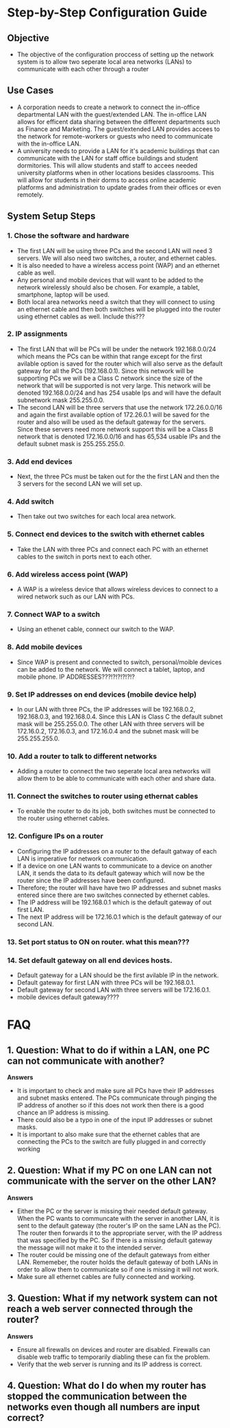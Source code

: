 # Step-by-Step Configuration Guide 


## Objective 

- The objective of the configuration proccess of setting up the network system is to allow two seperate local area networks (LANs) to communicate with each other through a router

## Use Cases

- A corporation needs to create a network to connect the in-office departmental LAN with the guest/extended LAN.
  The in-office LAN allows for efficent data sharing between the different departments such as Finance and Marketing. The guest/extended LAN provides accees to the network for remote-workers or guests who need to communicate with the in-office LAN.
- A university needs to provide a LAN for it's academic buildings that can communicate with the LAN for staff office buildings and student dormitories. This will allow students and staff to accees needed university platforms when in other locations besides classrooms.
  This will allow for students in their dorms to access online academic platforms and administration to update grades from their offices or even remotely.

## System Setup Steps

  ### 1. Chose the software and hardware
- The first LAN will be using three PCs and the second LAN will need 3 servers. We will also need two switches, a router, and ethernet cables.
- It is also needed to have a wireless access point (WAP) and an ethernet cable as well.
- Any personal and mobile devices that will want to be added to the network wirelessly should also be chosen. For example, a tablet, smartphone, laptop will be used. 
- Both local area networks need a switch that they will connect to using an ethernet cable and then both switches will be plugged into the router using ethernet cables as well. Include this???

### 2. IP assignments
  - The first LAN that will be PCs will be under the network 192.168.0.0/24 which means the PCs can be within that range except for the first avilable option is saved for the router which will also serve as the default gateway for all the PCs (192.168.0.1). Since this network will be supporting PCs we will be a Class C network since the size of the network that will be supported is not very large. This network will be denoted 192.168.0.0/24 and has 254 usable Ips and will have the default subnetwork mask 255.255.0.0.
  - The second LAN will be three servers that use the network 172.26.0.0/16 and again the first available option of 172.26.0.1 will be saved for the router and also will be used as the default gateway for the servers. Since these servers need more network support this will be a Class B network that is denoted 172.16.0.0/16 and has 65,534 usable IPs and the default subnet mask is 255.255.255.0.
 
### 3. Add end devices 
- Next, the three PCs must be taken out for the the first LAN and then the 3 servers for the second LAN we will set up.

### 4. Add switch 
- Then take out two switches for each local area network.

### 5. Connect end devices to the switch with ethernet cables
- Take the LAN with three PCs and connect each PC with an ethernet cables to the switch in ports next to each other.

### 6. Add wireless access point (WAP)
- A WAP is a wireless device that allows wireless devices to connect to a wired network such as our LAN with PCs.

### 7. Connect WAP to a switch 
- Using an ethenet cable, connect our switch to the WAP.

### 8. Add mobile devices
- Since WAP is present and connected to switch, personal/moible devices can be added to the network. We will connect a tablet, laptop, and mobile phone. IP ADDRESSES???!?!?!?!?!?

### 9. Set IP addresses on end devices (mobile device help)
- In our LAN with three PCs, the IP addresses will be 192.168.0.2, 192.168.0.3, and 192.168.0.4. Since this LAN is Class C the default subnet mask will be 255.255.0.0. The other LAN with three servers will be 172.16.0.2, 172.16.0.3, and 172.16.0.4 and the subnet mask will be 255.255.255.0.

### 10. Add a router to talk to different networks
- Adding a router to connect the two seperate local area networks will allow them to be able to communicate with each other and share data.

### 11. Connect the switches to router using ethernat cables
- To enable the router to do its job, both switches must be connected to the router using ethernet cables.

### 12. Configure IPs on a router
- Configuring the IP addresses on a router to the default gatway of each LAN is imperative for network communication.
- If a device on one LAN wants to communicate to a device on another LAN, it sends the data to its default gateway which will now be the router since the IP addresses have been configured.
- Therefore; the router will have have two IP addresses and subnet masks entered since there are two switches connected by ethernet cables.
- The IP address will be 192.168.0.1 which is the default gateway of out first LAN.
- The next IP address will be 172.16.0.1 which is the default gateway of our second LAN.
  
### 13. Set port status to ON on router. what this mean???

### 14. Set default gateway on all end devices hosts.
- Default gateway for a LAN should be the first avilable IP in the network.
- Default gateway for first LAN with three PCs will be 192.168.0.1.
- Default gateway for second LAN with three servers will be 172.16.0.1.
- mobile devices default gateway????



# FAQ

## 1. Question: What to do if within a LAN, one PC can not communicate with another?
**Answers** 
- It is important to check and make sure all PCs have their IP addresses and subnet masks entered. The PCs communicate through pinging the IP address of another so if this does not work then there is a good chance an IP address is missing.
- There could also be a typo in one of the input IP addresses or subnet masks.
- It is important to also make sure that the ethernet cables that are connecting the PCs to the switch are fully plugged in and correctly working 
## 2. Question: What if my PC on one LAN can not communicate with the server on the other LAN?
**Answers**
- Either the PC or the server is missing their needed default gateway. When the PC wants to communcate with the server in another LAN, it is sent to the default gateway (the router's IP on the same LAN as the PC). The router then forwards it to the appropriate server, with the IP address that was specified by the PC. So if there is a missing default gateway the message will not make it to the intended server.
- The router could be missing one of the default gateways from either LAN. Rememeber, the router holds the default gateway of both LANs in order to allow them to communicate so if one is missing it will not work.
- Make sure all ethernet cables are fully connected and working.
## 3. Question: What if my network system can not reach a web server connected through the router?
**Answers**
- Ensure all firewalls on devices and router are disabled. Firewalls can disable web traffic to temporarily diabling these can fix the problem.
- Verify that the web server is running and its IP address is correct.
## 4. Question: What do I do when my router has stopped the communication between the networks even though all numbers are input correct?





